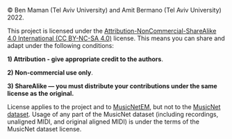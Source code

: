 © Ben Maman (Tel Aviv University) and Amit Bermano (Tel Aviv University) 2022.

This project is licensed under the [Attribution-NonCommercial-ShareAlike 4.0 International (CC BY-NC-SA 4.0)](https://creativecommons.org/licenses/by-nc-sa/4.0/) license.
This means you can share and adapt under the following conditions:

**1) Attribution - give appropriate credit to the authors**.

**2) Non-commercial use only**.

**3) ShareAlike — you must distribute your contributions under the same license as the original.**

License applies to the project and to [MusicNetEM](musicnet_em.zip), but not to the [MusicNet dataset](https://zenodo.org/record/5120004#.Ymq0V9pBxPY). 
Usage of any part of the MusicNet dataset (including recordings, unaligned MIDI, 
and original aligned MIDI) is under the terms of the MusicNet dataset license.
